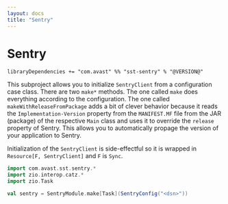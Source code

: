 ```yaml
---
layout: docs
title: "Sentry"
---
```


# Sentry

`libraryDependencies += "com.avast" %% "sst-sentry" % "@VERSION@"`

This subproject allows you to initialize `SentryClient` from a configuration case class. There are two `make*` methods. The one called `make`
does everything according to the configuration. The one called `makeWithReleaseFromPackage` adds a bit of clever behavior because it reads
the `Implementation-Version` property from the `MANIFEST.MF` file from the JAR (package) of the respective `Main` class and uses it to override
the `release` property of Sentry. This allows you to automatically propage the version of your application to Sentry.

Initialization of the `SentryClient` is side-effectful so it is wrapped in `Resource[F, SentryClient]` and `F` is `Sync`.

```scala mdoc:silent
import com.avast.sst.sentry.*
import zio.interop.catz.*
import zio.Task

val sentry = SentryModule.make[Task](SentryConfig("<dsn>"))
```
